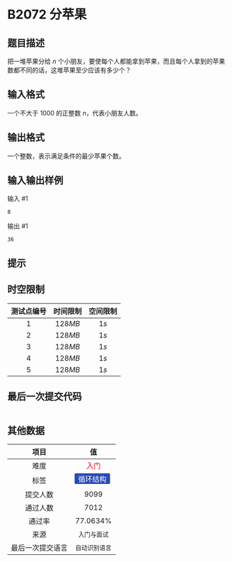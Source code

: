 # B2072 分苹果
## 题目描述

把一堆苹果分给 $n$ 个小朋友，要使每个人都能拿到苹果，而且每个人拿到的苹果数都不同的话，这堆苹果至少应该有多少个？

## 输入格式

一个不大于 $1000$ 的正整数 $n$，代表小朋友人数。

## 输出格式

一个整数，表示满足条件的最少苹果个数。

## 输入输出样例

输入 #1
```
8
```
输出 #1
```
36
```

## 提示



## 时空限制
|测试点编号|时间限制|空间限制|
|:---:|:---:|:---:|
|$1$|$128MB$|$1s$|
|$2$|$128MB$|$1s$|
|$3$|$128MB$|$1s$|
|$4$|$128MB$|$1s$|
|$5$|$128MB$|$1s$|

## 最后一次提交代码

```

```

## 其他数据

|项目|值|
|:---:|:---:|
|难度|<span style="font-weight: bold; color: #fe4c61">入门</span>|
|标签|<span style="display: inline-block; margin-right: 5px; margin-bottom: 5px; border-radius: 2px; color: white; padding: 0px 8px; background-color: #2949b4; ">循环结构</span>|
|提交人数|$9099$|
|通过人数|$7012$|
|通过率|$77.0634\%$|
|来源|`入门与面试`|
|最后一次提交语言|`自动识别语言`|

